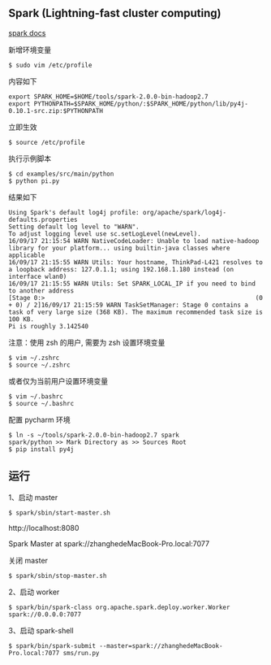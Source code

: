 ## Spark (Lightning-fast cluster computing)

[spark docs](http://spark.apache.org/docs/latest/)


新增环境变量
```
$ sudo vim /etc/profile
```

内容如下
```
export SPARK_HOME=$HOME/tools/spark-2.0.0-bin-hadoop2.7
export PYTHONPATH=$SPARK_HOME/python/:$SPARK_HOME/python/lib/py4j-0.10.1-src.zip:$PYTHONPATH
```

立即生效
```
$ source /etc/profile
```

执行示例脚本
```
$ cd examples/src/main/python
$ python pi.py
```

结果如下
```
Using Spark's default log4j profile: org/apache/spark/log4j-defaults.properties
Setting default log level to "WARN".
To adjust logging level use sc.setLogLevel(newLevel).
16/09/17 21:15:54 WARN NativeCodeLoader: Unable to load native-hadoop library for your platform... using builtin-java classes where applicable
16/09/17 21:15:55 WARN Utils: Your hostname, ThinkPad-L421 resolves to a loopback address: 127.0.1.1; using 192.168.1.180 instead (on interface wlan0)
16/09/17 21:15:55 WARN Utils: Set SPARK_LOCAL_IP if you need to bind to another address
[Stage 0:>                                                          (0 + 0) / 2]16/09/17 21:15:59 WARN TaskSetManager: Stage 0 contains a task of very large size (368 KB). The maximum recommended task size is 100 KB.
Pi is roughly 3.142540 
```


注意：使用 zsh 的用户, 需要为 zsh 设置环境变量
```
$ vim ~/.zshrc
$ source ~/.zshrc
```

或者仅为当前用户设置环境变量
```
$ vim ~/.bashrc
$ source ~/.bashrc
```


配置 pycharm 环境
```
$ ln -s ~/tools/spark-2.0.0-bin-hadoop2.7 spark
spark/python >> Mark Directory as >> Sources Root
$ pip install py4j
```

## 运行

1、启动 master
```
$ spark/sbin/start-master.sh
```

http://localhost:8080

Spark Master at spark://zhanghedeMacBook-Pro.local:7077

关闭 master
```
$ spark/sbin/stop-master.sh
```

2、启动 worker
```
$ spark/bin/spark-class org.apache.spark.deploy.worker.Worker spark://0.0.0.0:7077
```

3、启动 spark-shell
```
$ spark/bin/spark-submit --master=spark://zhanghedeMacBook-Pro.local:7077 sms/run.py
```
